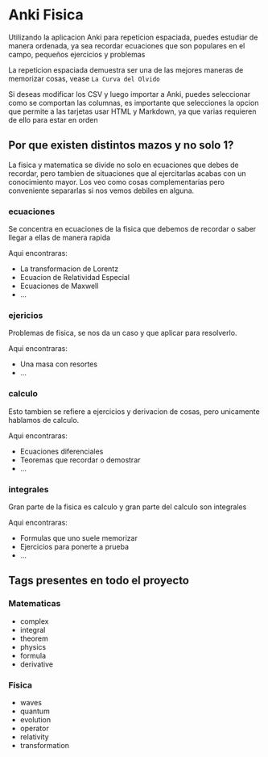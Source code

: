 # Anki Fisica
Utilizando la aplicacion Anki para repeticion espaciada,
puedes estudiar de manera ordenada, ya sea recordar ecuaciones
que son populares en el campo, pequeños ejercicios y problemas

La repeticion espaciada demuestra ser una de las mejores maneras
de memorizar cosas, vease `La Curva del Olvido`

Si deseas modificar los CSV y luego importar a Anki, puedes seleccionar como se comportan las columnas,
es importante que selecciones la opcion que permite a las tarjetas usar HTML y Markdown, ya que varias
requieren de ello para estar en orden

## Por que existen distintos mazos y no solo 1?
La fisica y matematica se divide no solo en ecuaciones que debes de recordar, pero tambien de situaciones
que al ejercitarlas acabas con un conocimiento mayor. 
Los veo como cosas complementarias pero conveniente separarlas si nos vemos debiles en alguna.

### ecuaciones
Se concentra en ecuaciones de la fisica que debemos de recordar o saber llegar a ellas de manera rapida

Aqui encontraras:
  * La transformacion de Lorentz
  * Ecuacion de Relatividad Especial
  * Ecuaciones de Maxwell
  * ...
  
### ejericios
Problemas de fisica, se nos da un caso y que aplicar para resolverlo.

Aqui encontraras:
  * Una masa con resortes
  * ...

### calculo
Esto tambien se refiere a ejercicios y derivacion de cosas, pero unicamente
hablamos de calculo.

Aqui encontraras:
  * Ecuaciones diferenciales
  * Teoremas que recordar o demostrar
  * ...

### integrales
Gran parte de la fisica es calculo y gran parte del calculo son integrales

Aqui encontraras:
  * Formulas que uno suele memorizar
  * Ejercicios para ponerte a prueba
  * ...


## Tags presentes en todo el proyecto
### Matematicas
* complex
* integral
* theorem
* physics
* formula
* derivative

### Fisica
* waves
* quantum
* evolution
* operator
* relativity
* transformation



